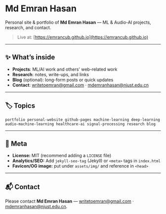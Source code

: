 # Md Emran Hasan

Personal site & portfolio of **Md Emran Hasan** — ML & Audio-AI projects, research, and contact.

> Live at: [https://emrancub.github.io](https://emrancub.github.io) 

---

## ✨ What’s inside

* **Projects**: ML/AI work and others' web-related work
* **Research**: notes, write-ups, and links
* **Blog** (optional): long-form posts or quick updates
* **Contact**: [writetoemran@gmail.com](mailto:writetoemran@gmail.com) · [mdemranhasan@njust.edu.cn](mailto:mdemranhasan@njust.edu.cn)


---

## 🏷 Topics

```
portfolio personal-website github-pages machine-learning deep-learning audio-machine-learning healthcare-ai signal-processing research blog
```

---

## 🔐 Meta

* **License:** MIT (recommend adding a `LICENSE` file)
* **Analytics/SEO:** Add `jekyll-seo-tag` (Jekyll) or `<meta>` tags in `index.html`
* **Favicon/OG image:** put under `assets/img/` and reference in `<head>`

---

## 📬 Contact

Please contact **Md Emran Hasan** — [writetoemran@gmail.com](mailto:writetoemran@gmail.com) · [mdemranhasan@njust.edu.cn](mailto:mdemranhasan@njust.edu.cn).


